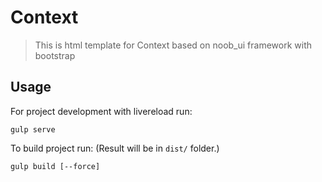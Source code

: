 # Context

> This is html template for Context based on noob_ui framework with bootstrap

## Usage

For project development with livereload run:
```
gulp serve
```

To build project run: (Result will be in ```dist/``` folder.)
```
gulp build [--force] 
```
